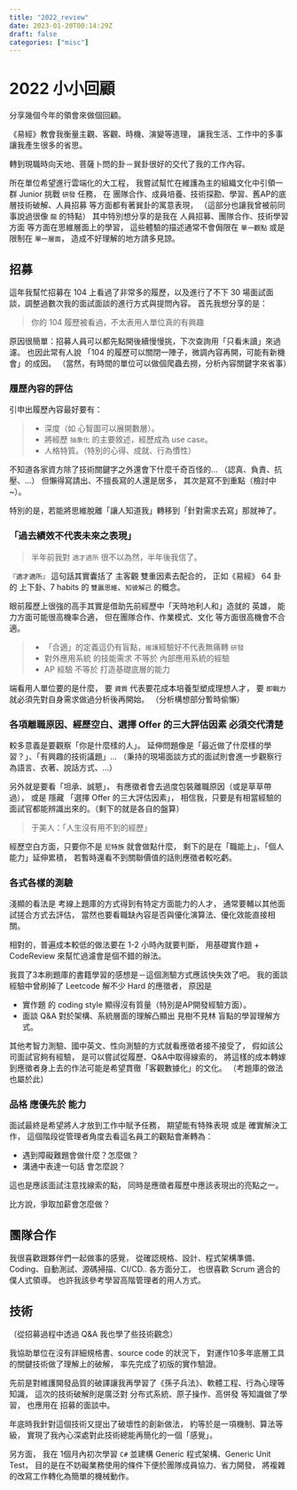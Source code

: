 ```yaml
---
title: "2022_review"
date: 2023-01-20T00:14:29Z
draft: false
categories: ["misc"]
---
```


# 2022 小小回顧

分享幾個今年的領會來做個回顧。

《易經》教會我衡量主觀、客觀、時機、演變等道理，
讓我生活、工作中的多事讓我產生很多的省思。

轉到現職時向天地、菩薩卜問的卦－巽卦很好的交代了我的工作內容。

所在單位希望進行雲端化的大工程，
我嘗試幫忙在維護為主的組織文化中引領一群 Junior 挑戰 `研發` 任務，
在 團隊合作、成員培養、技術探勘、學習、舊AP的底層技術破解、人員招募 等方面都有著巽卦的寓意表現，
（這部分也讓我曾被前同事說過很像 `龍` 的特點）
其中特別想分享的是我在 人員招募、團隊合作、技術學習方面 等方面在思維層面上的學習，
這些體驗的描述通常不會侷限在 `單一觀點` 或是限制在 `單一層面`，
造成不好理解的地方請多見諒。

## 招募

這年我幫忙招募在 104 上看過了非常多的履歷，以及進行了不下 30 場面試面談，調整過數次我的面試面談的進行方式與提問內容。
首先我想分享的是：
> 你的 104 履歷被看過，不太表用人單位真的有興趣

原因很簡單：招募人員可以都先點開後續慢慢挑，下次查詢用「只看未讀」來過濾。
也因此常有人說 「104 的履歷可以關閉一陣子，微調內容再開，可能有新機會」的成因。
（當然，有時間的單位可以做個爬蟲去撈，分析內容關鍵字來省事）

### 履歷內容的評估

引申出履歷內容最好要有：

> - 深度（如 心智圖可以展開數層）。
> - 將經歷 `抽象化` 的主要敘述，經歷成為 use case。
> - 人格特質。（特別的心得、成就、行為慣性）

不知道各家資方除了技術關鍵字之外還會下什麼千奇百怪的... （認真、負責、抗壓、...）
但懶得寫請出、不擅長寫的人還是居多，
其次是寫不到重點（檢討中~）。

特別的是，若能將思維脫離「讓人知道我」轉移到「針對需求去寫」那就神了。

### 「過去績效不代表未來之表現」

> 半年前我對 `適才適所` 很不以為然，半年後我信了。

`『適才適所』` 這句話其實囊括了 主客觀 雙重因素去配合的，
正如《易經》 64 卦的 上下卦、7 habits 的 `雙贏思維`、`知彼解己` 的概念。

眼前履歷上很強的高手其實是借助先前經歷中「天時地利人和」造就的 英雄，
能力方面可能很高機率合適，
但在團隊合作、作業模式、文化 等方面很高機會不合適。

> - 「合適」的定義這仍有盲點，`維護`經驗好不代表無痛轉 `研發`
> - 對外應用系統 的技能需求 不等於 內部應用系統的經驗
> - AP 經驗 不等於 打造基礎底層的能力

端看用人單位要的是什麼，
要 `資質` 代表要花成本培養型塑成理想人才，
要 `即戰力` 就必須先對自身需求做過分析後再開始。
（分析構想部分暫時偷懶）

### 各項離職原因、經歷空白、選擇 Offer 的三大評估因素 必須交代清楚

較多意義是要觀察「你是什麼樣的人」。
延伸問題像是「最近做了什麼樣的學習？」、「有興趣的技術議題」...
（秉持的現場面談方式的面試則會進一步觀察行為語言、衣著、說話方式、...）

另外就是要看「坦承、誠懇」，
有應徵者會去過度包裝離職原因（或是草草帶過），
或是 隱藏 「選擇 Offer 的三大評估因素」，
相信我，只要是有相當經驗的面試官都能辨識出來的。（剩下的就是各自的盤算）

> 于美人：「人生沒有用不到的經歷」

經歷空白方面，只要你不是 `尼特族` 就會做點什麼，
剩下的是在「職能上」、「個人能力」延伸累積，
若暫時還看不到關聯價值的話則應徵者較吃虧。

### 各式各樣的測驗

淺顯的看法是
考線上題庫的方式得到有特定方面能力的人才，
通常要輔以其他面試搓合方式去評估，
當然也要看職缺內容是否與優化演算法、優化效能直接相關。

相對的，普遍成本較低的做法要在 1-2 小時內就要判斷，
用基礎實作題 + CodeReview 來幫忙過濾會是個不錯的辦法。

我買了3本刷題庫的書籍學習的感想是－這個測驗方式應該快失效了吧。
我的面談經驗中曾刷掉了 Leetcode 解不少 Hard 的應徵者，
原因是

- 實作題 的 coding style 顯得沒有質量（特別是AP開發經驗方面）。
- 面談 Q&A 對於架構、系統層面的理解凸顯出 見樹不見林 盲點的學習理解方式。

其他考智力測驗、國中英文、性向測驗的方式就看應徵者接不接受了，
假如該公司面試官夠有經驗，
是可以嘗試從履歷、Q&A中取得線索的，
將這樣的成本轉嫁到應徵者身上去的作法可能是希望貫徹「客觀數據化」的文化。
（考題庫的做法也屬於此）

### 品格 應優先於 能力

面試最終是希望將人才放到工作中賦予任務，
期望能有特殊表現 或是 確實解決工作，
這個階段從管理者角度去看這名員工的觀點會漸轉為：

- 遇到障礙難題會做什麼？怎麼做？
- 溝通中表達一句話 會怎麼說？

這也是應該面試注意找線索的點，
同時是應徵者履歷中應該表現出的亮點之一。

比方說，爭取加薪會怎麼做？

## 團隊合作

我很喜歡跟夥伴們一起做事的感覺，
從確認規格、設計、程式架構準備、Coding、自動測試、源碼掃描、CI/CD.. 各方面分工，
也很喜歡 Scrum 適合的 僕人式領導。
也許我該參考學習高階管理者的用人方式。

## 技術

（從招募過程中透過 Q&A 我也學了些技術觀念）

我協助單位在沒有詳細規格書、source code 的狀況下，
對運作10多年底層工具的關鍵技術做了理解上的破解，
率先完成了初版的實作驗證。

先前是對維護開發品質的破譯讓我再學習了《孫子兵法》、軟體工程、行為心理等知識，
這次的技術破解則是廣泛對 分布式系統、原子操作、高併發 等知識做了學習，
也應用在 招募的面談中。

年底時我針對這個技術又提出了破壞性的創新做法，
約等於是一項機制、算法等級，
實現了我內心深處對此技術總能再簡化的一個「感覺」。

另方面，
我在 1個月內初次學習 `C#` 並建構 Generic 程式架構、Generic Unit Test，
目的是在不妨礙業務使用的條件下便於團隊成員協力、省力開發，
將複雜的改寫工作轉化為簡單的機械動作。